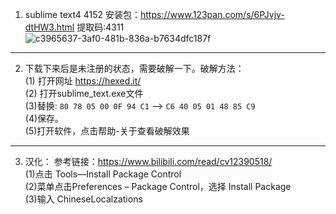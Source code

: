 1. sublime text4 4152 安装包：https://www.123pan.com/s/6PJvjv-dtHW3.html    提取码:4311    
![c3965637-3af0-481b-836a-b7634dfc187f](https://user-images.githubusercontent.com/87190381/271960806-c3965637-3af0-481b-836a-b7634dfc187f.png)
****
2. 下载下来后是未注册的状态，需要破解一下。破解方法：     
(1) 打开网址  https://hexed.it/    
(2) 打开sublime_text.exe文件    
(3)替换:
            `80 78 05 00 0F 94 C1`
      -->
            `C6 40 05 01 48 85 C9`    
(4)保存。    
(5)打开软件，点击帮助-关于查看破解效果
****
3. 汉化：  参考链接：https://www.bilibili.com/read/cv12390518/  
(1)点击 Tools—Install Package Control  
(2)菜单点击Preferences – Package Control，选择 Install Package    
(3)输入 ChineseLocalzations

